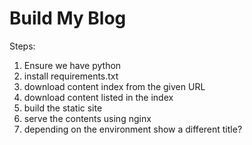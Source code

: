 # Build My Blog

Steps:

1. Ensure we have python
2. install requirements.txt
3. download content index from the given URL
4. download content listed in the index
5. build the static site
6. serve the contents using nginx
7. depending on the environment show a different title?
